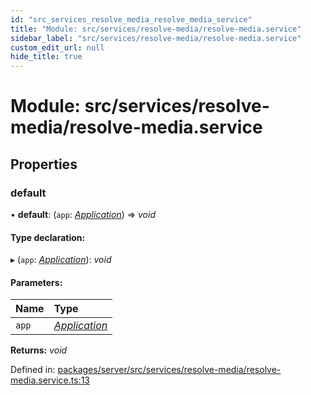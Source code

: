 ```yaml
---
id: "src_services_resolve_media_resolve_media_service"
title: "Module: src/services/resolve-media/resolve-media.service"
sidebar_label: "src/services/resolve-media/resolve-media.service"
custom_edit_url: null
hide_title: true
---
```


# Module: src/services/resolve-media/resolve-media.service

## Properties

### default

• **default**: (`app`: [*Application*](src_declarations.md#application)) => *void*

#### Type declaration:

▸ (`app`: [*Application*](src_declarations.md#application)): *void*

#### Parameters:

Name | Type |
:------ | :------ |
`app` | [*Application*](src_declarations.md#application) |

**Returns:** *void*

Defined in: [packages/server/src/services/resolve-media/resolve-media.service.ts:13](https://github.com/xr3ngine/xr3ngine/blob/7650c2bea/packages/server/src/services/resolve-media/resolve-media.service.ts#L13)
